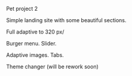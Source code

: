 Pet project 2

Simple landing site with some beautiful sections.

Full adaptive to 320 px/

Burger menu. Slider.

Adaptive images. Tabs.

Theme changer (will be rework soon)